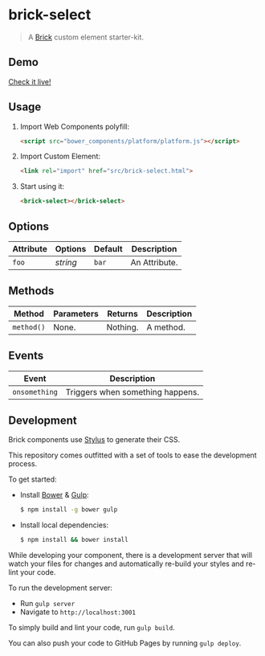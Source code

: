 # brick-select

> A [Brick](https://github.com/mozbrick/brick/) custom element starter-kit.

## Demo

[Check it live!](http://lmorchard.github.io/brick-select)

## Usage

1. Import Web Components polyfill:

    ```html
    <script src="bower_components/platform/platform.js"></script>
    ```

2. Import Custom Element:

    ```html
    <link rel="import" href="src/brick-select.html">
    ```

3. Start using it:

    ```html
    <brick-select></brick-select>
    ```

## Options

Attribute     | Options     | Default      | Description
---           | ---         | ---          | ---
`foo`         | *string*    | `bar`        | An Attribute.

## Methods

Method        | Parameters   | Returns     | Description
---           | ---          | ---         | ---
`method()`    | None.        | Nothing.    | A method.

## Events

Event         | Description
---           | ---
`onsomething` | Triggers when something happens.

## Development

Brick components use [Stylus](http://learnboost.github.com/stylus/) to generate their CSS.

This repository comes outfitted with a set of tools to ease the development process.

To get started:

* Install [Bower](http://bower.io/) & [Gulp](http://gulpjs.com/):

    ```sh
    $ npm install -g bower gulp
    ```

* Install local dependencies:

    ```sh
    $ npm install && bower install
    ```

While developing your component, there is a development server that will watch your files for changes and automatically re-build your styles and re-lint your code.

To run the development server:

* Run `gulp server`
* Navigate to `http://localhost:3001`

To simply build and lint your code, run `gulp build`.

You can also push your code to GitHub Pages by running `gulp deploy`.
